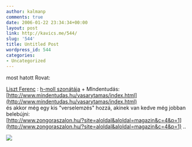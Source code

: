 ```yaml
---
author: kalmanp
comments: true
date: 2006-01-22 23:34:34+00:00
layout: post
link: http://kavics.me/544/
slug: '544'
title: Untitled Post
wordpress_id: 544
categories:
- Uncategorized
---
```


most hatott Rovat: 




[Liszt Ferenc](http://hu.wikipedia.org/wiki/Liszt_Ferenc) : [ h-moll szonátája](http://www.pianosociety.com/index.php?id=129) + MIndentudás: [http://www.mindentudas.hu/vasarytamas/index.html](http://www.mindentudas.hu/vasarytamas/index.html)  
és akkor még egy kis "verselemzés" hozzá, akinek van kedve még jobban belebújni:  
[http://www.zongoraszalon.hu/?site=aloldal&aloldal=magazin&c=4&p=1](http://www.zongoraszalon.hu/?site=aloldal&aloldal=magazin&c=4&p=1) ..  





![](http://kavics.freeblog.hu/Files/!!youngliszt-9.jpg)




